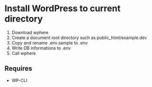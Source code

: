 # Install WordPress to current directory

1. Download wphere
2. Create a document root directory such as public_html/example.dev 
2. Copy and rename .env.sample to .env
3. Write DB informations to .env
4. Call wphere


## Requires

* WP-CLI
